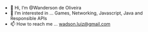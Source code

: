 - 👋 Hi, I’m @Wanderson de Oliveira
- 👀 I’m interested in ...
  Games, Networking, Javascript, Java and Responsible APIs
- 📫 How to reach me ...
  wadson.luiz@gmail.com

<!---
Wandersmx/Wandersmx is a ✨ special ✨ repository because its `README.md` (this file) appears on your GitHub profile.
You can click the Preview link to take a look at your changes.
--->
